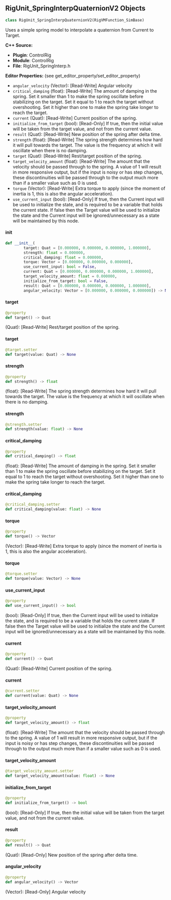 ## RigUnit_SpringInterpQuaternionV2 Objects

```python
class RigUnit_SpringInterpQuaternionV2(RigVMFunction_SimBase)
```

Uses a simple spring model to interpolate a quaternion from Current to Target.

**C++ Source:**

- **Plugin**: ControlRig
- **Module**: ControlRig
- **File**: RigUnit_SpringInterp.h

**Editor Properties:** (see get_editor_property/set_editor_property)

- ``angular_velocity`` (Vector):  [Read-Write] Angular velocity
- ``critical_damping`` (float):  [Read-Write] The amount of damping in the spring.
  Set it smaller than 1 to make the spring oscillate before stabilizing on the target.
  Set it equal to 1 to reach the target without overshooting.
  Set it higher than one to make the spring take longer to reach the target.
- ``current`` (Quat):  [Read-Write] Current position of the spring.
- ``initialize_from_target`` (bool):  [Read-Only] If true, then the initial value will be taken from the target value, and not from the current value.
- ``result`` (Quat):  [Read-Write] New position of the spring after delta time.
- ``strength`` (float):  [Read-Write] The spring strength determines how hard it will pull towards the target. The value is the frequency
  at which it will oscillate when there is no damping.
- ``target`` (Quat):  [Read-Write] Rest/target position of the spring.
- ``target_velocity_amount`` (float):  [Read-Write] The amount that the velocity should be passed through to the spring. A value of 1 will result in more
  responsive output, but if the input is noisy or has step changes, these discontinuities will be passed
  through to the output much more than if a smaller value such as 0 is used.
- ``torque`` (Vector):  [Read-Write] Extra torque to apply (since the moment of inertia is 1, this is also the angular acceleration).
- ``use_current_input`` (bool):  [Read-Only] If true, then the Current input will be used to initialize the state, and is required to be a variable that
  holds the current state. If false then the Target value will be used to initialize the state and the Current
  input will be ignored/unnecessary as a state will be maintained by this node.

<a id="unreal.RigUnit_SpringInterpQuaternionV2.__init__"></a>

#### __init__

```python
def __init__(
        target: Quat = [0.000000, 0.000000, 0.000000, 1.000000],
        strength: float = 0.000000,
        critical_damping: float = 0.000000,
        torque: Vector = [0.000000, 0.000000, 0.000000],
        use_current_input: bool = False,
        current: Quat = [0.000000, 0.000000, 0.000000, 1.000000],
        target_velocity_amount: float = 0.000000,
        initialize_from_target: bool = False,
        result: Quat = [0.000000, 0.000000, 0.000000, 1.000000],
        angular_velocity: Vector = [0.000000, 0.000000, 0.000000]) -> None
```

<a id="unreal.RigUnit_SpringInterpQuaternionV2.target"></a>

#### target

```python
@property
def target() -> Quat
```

(Quat):  [Read-Write] Rest/target position of the spring.

<a id="unreal.RigUnit_SpringInterpQuaternionV2.target"></a>

#### target

```python
@target.setter
def target(value: Quat) -> None
```

<a id="unreal.RigUnit_SpringInterpQuaternionV2.strength"></a>

#### strength

```python
@property
def strength() -> float
```

(float):  [Read-Write] The spring strength determines how hard it will pull towards the target. The value is the frequency
at which it will oscillate when there is no damping.

<a id="unreal.RigUnit_SpringInterpQuaternionV2.strength"></a>

#### strength

```python
@strength.setter
def strength(value: float) -> None
```

<a id="unreal.RigUnit_SpringInterpQuaternionV2.critical_damping"></a>

#### critical_damping

```python
@property
def critical_damping() -> float
```

(float):  [Read-Write] The amount of damping in the spring.
Set it smaller than 1 to make the spring oscillate before stabilizing on the target.
Set it equal to 1 to reach the target without overshooting.
Set it higher than one to make the spring take longer to reach the target.

<a id="unreal.RigUnit_SpringInterpQuaternionV2.critical_damping"></a>

#### critical_damping

```python
@critical_damping.setter
def critical_damping(value: float) -> None
```

<a id="unreal.RigUnit_SpringInterpQuaternionV2.torque"></a>

#### torque

```python
@property
def torque() -> Vector
```

(Vector):  [Read-Write] Extra torque to apply (since the moment of inertia is 1, this is also the angular acceleration).

<a id="unreal.RigUnit_SpringInterpQuaternionV2.torque"></a>

#### torque

```python
@torque.setter
def torque(value: Vector) -> None
```

<a id="unreal.RigUnit_SpringInterpQuaternionV2.use_current_input"></a>

#### use_current_input

```python
@property
def use_current_input() -> bool
```

(bool):  [Read-Only] If true, then the Current input will be used to initialize the state, and is required to be a variable that
holds the current state. If false then the Target value will be used to initialize the state and the Current
input will be ignored/unnecessary as a state will be maintained by this node.

<a id="unreal.RigUnit_SpringInterpQuaternionV2.current"></a>

#### current

```python
@property
def current() -> Quat
```

(Quat):  [Read-Write] Current position of the spring.

<a id="unreal.RigUnit_SpringInterpQuaternionV2.current"></a>

#### current

```python
@current.setter
def current(value: Quat) -> None
```

<a id="unreal.RigUnit_SpringInterpQuaternionV2.target_velocity_amount"></a>

#### target_velocity_amount

```python
@property
def target_velocity_amount() -> float
```

(float):  [Read-Write] The amount that the velocity should be passed through to the spring. A value of 1 will result in more
responsive output, but if the input is noisy or has step changes, these discontinuities will be passed
through to the output much more than if a smaller value such as 0 is used.

<a id="unreal.RigUnit_SpringInterpQuaternionV2.target_velocity_amount"></a>

#### target_velocity_amount

```python
@target_velocity_amount.setter
def target_velocity_amount(value: float) -> None
```

<a id="unreal.RigUnit_SpringInterpQuaternionV2.initialize_from_target"></a>

#### initialize_from_target

```python
@property
def initialize_from_target() -> bool
```

(bool):  [Read-Only] If true, then the initial value will be taken from the target value, and not from the current value.

<a id="unreal.RigUnit_SpringInterpQuaternionV2.result"></a>

#### result

```python
@property
def result() -> Quat
```

(Quat):  [Read-Only] New position of the spring after delta time.

<a id="unreal.RigUnit_SpringInterpQuaternionV2.angular_velocity"></a>

#### angular_velocity

```python
@property
def angular_velocity() -> Vector
```

(Vector):  [Read-Only] Angular velocity

<a id="unreal.RigUnit_SpringInterpQuaternion"></a>